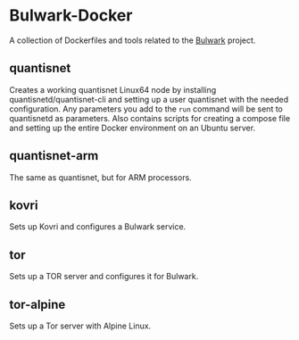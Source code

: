 # Bulwark-Docker

A collection of Dockerfiles and tools related to the [Bulwark](https://www.quantisnetcrypto.com) project.

## quantisnet

Creates a working quantisnet Linux64 node by installing quantisnetd/quantisnet-cli and setting up a user quantisnet with the needed configuration. Any parameters you add to the `run` command will be sent to quantisnetd as parameters. Also contains scripts for creating a compose file and setting up the entire Docker environment on an Ubuntu server.

## quantisnet-arm

The same as quantisnet, but for ARM processors.

## kovri

Sets up Kovri and configures a Bulwark service.

## tor

Sets up a TOR server and configures it for Bulwark.

## tor-alpine

Sets up a Tor server with Alpine Linux.
